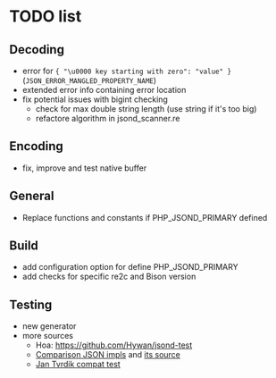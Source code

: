 # TODO list

## Decoding
- error for `{ "\u0000 key starting with zero": "value" }` (`JSON_ERROR_MANGLED_PROPERTY_NAME`)
- extended error info containing error location
- fix potential issues with bigint checking
  - check for max double string length (use string if it's too big)
  - refactore algorithm in jsond_scanner.re

## Encoding
- fix, improve and test native buffer

## General
- Replace functions and constants if PHP_JSOND_PRIMARY defined

## Build
- add configuration option for define PHP_JSOND_PRIMARY
- add checks for specific re2c and Bison version

## Testing
- new generator
- more sources
  - Hoa: https://github.com/Hywan/jsond-test
  - [Comparison JSON impls](http://gggeek.altervista.org/sw/article_20070425.html) and [its source](https://github.com/gggeek/phpxmlrpc-extras/blob/master/jsonrpc/testsuite.php)
  - [Jan Tvrdik compat test](https://gist.github.com/JanTvrdik/10277952#file-test-php)
